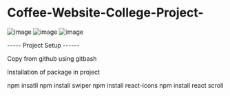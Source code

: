 # Coffee-Website-College-Project-


![image](https://user-images.githubusercontent.com/75106951/232746330-5ab63e76-8b73-4c24-a0a6-406da154c982.png)
![image](https://user-images.githubusercontent.com/75106951/232747060-91d5b38d-d93e-4fcc-a7ca-a03932f64f8c.png)
![image](https://user-images.githubusercontent.com/75106951/232746819-4f5b591c-01db-4c19-b4d1-7074d1687354.png)


----- Project Setup ------

Copy from github using gitbash

Installation of package in project

npm insatll
npm install swiper
npm install react-icons
npm install react scroll


